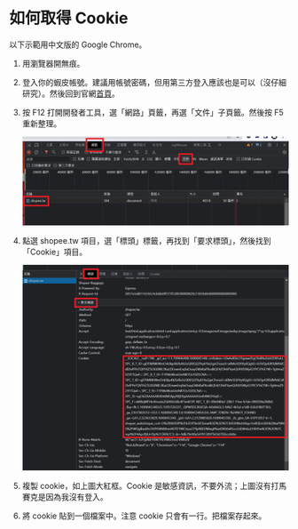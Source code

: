 # 如何取得 Cookie

以下示範用中文版的 Google Chrome。

1. 用瀏覽器開無痕。
2. 登入你的蝦皮帳號。建議用帳號密碼，但用第三方登入應該也是可以（沒仔細研究）。然後回到官網[首頁](https://shopee.tw)。
3. 按 F12 打開開發者工具，選「網路」頁籤，再選「文件」子頁籤。然後按 F5 重新整理。

   ![cookie-instruction-demo](../res/cookie-instruction-1.png)

4. 點選 shopee.tw 項目，選「標頭」標籤，再找到「要求標頭」，然後找到「Cookie」項目。

   ![cookie-instruction-demo](../res/cookie-instruction-2.png)

5. 複製 cookie，如上圖大紅框。Cookie 是敏感資訊，不要外流；上圖沒有打馬賽克是因為我沒有登入。
6. 將 cookie 貼到一個檔案中。注意 cookie 只會有一行。把檔案存起來。
